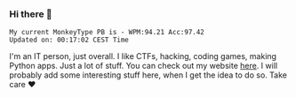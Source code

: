 ### Hi there 👋
<!-- PB START -->
```
My current MonkeyType PB is - WPM:94.21 Acc:97.42
Updated on: 00:17:02 CEST Time
```
<!-- PB END -->
I'm an IT person, just overall. I like CTFs, hacking, coding games, making Python apps. Just a lot of stuff.
You can check out my website [here](https://skill3472.github.io/).
I will probably add some interesting stuff here, when I get the idea to do so. Take care ❤️
